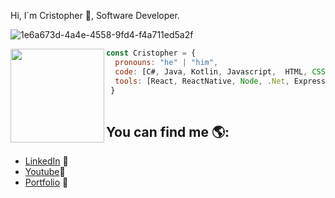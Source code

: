 Hi, I`m Cristopher 👋, Software Developer.

![1e6a673d-4a4e-4558-9fd4-f4a711ed5a2f](https://user-images.githubusercontent.com/48874070/107172919-31656a80-698c-11eb-8aa6-15ea9aa36758.png)

<a href="https://user-images.githubusercontent.com/5713670/87202985-820dcb80-c2b6-11ea-9f56-7ec461c497c3.gif" ><img align="left" width="150" height="150" src="https://user-images.githubusercontent.com/5713670/87202985-820dcb80-c2b6-11ea-9f56-7ec461c497c3.gif"/></a>

```js
const Cristopher = {
  pronouns: "he" | "him",
  code: [C#, Java, Kotlin, Javascript,  HTML, CSS],
  tools: [React, ReactNative, Node, .Net, Express, Git],
 }
 
 ```

## You can find me 🌎:

- <a href="https://www.linkedin.com/in/cristopher-alexander-reyes-portillo-b3521ab1//">LinkedIn</a> 💼
- <a href="https://www.youtube.com/channel/UCQrrksi0aKZICQPhqRGXF5Q/featured">Youtube</a>🎥
- <a href="https://cristopherreyes.tech/">Portfolio</a> 💼

